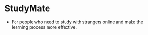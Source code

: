 # StudyMate 
- For people who need to study with strangers online and make the learning process more effective.
